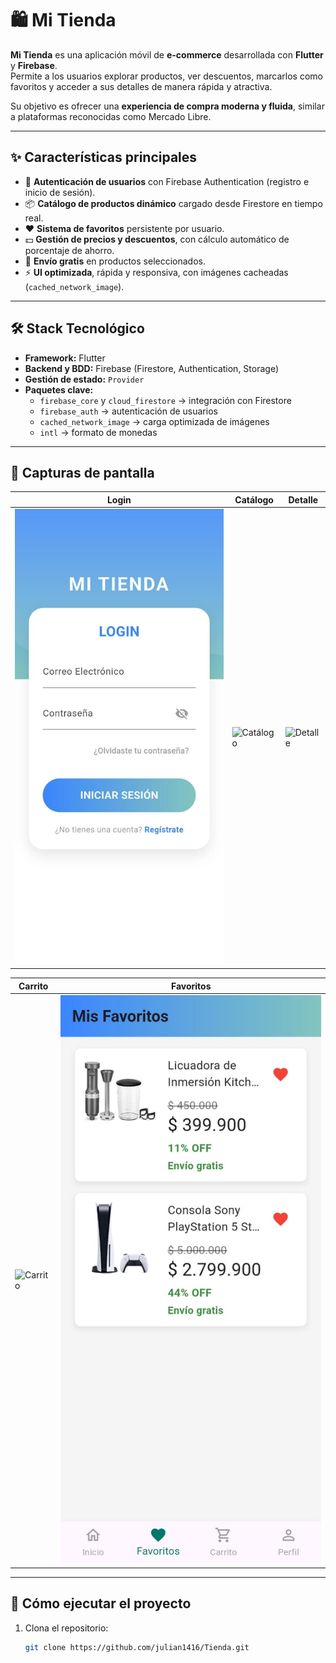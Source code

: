 # 🛍️ Mi Tienda

**Mi Tienda** es una aplicación móvil de **e-commerce** desarrollada con **Flutter** y **Firebase**.  
Permite a los usuarios explorar productos, ver descuentos, marcarlos como favoritos y acceder a sus detalles de manera rápida y atractiva.  

Su objetivo es ofrecer una **experiencia de compra moderna y fluida**, similar a plataformas reconocidas como Mercado Libre.

---

## ✨ Características principales

- 🔐 **Autenticación de usuarios** con Firebase Authentication (registro e inicio de sesión).
- 📦 **Catálogo de productos dinámico** cargado desde Firestore en tiempo real.
- ❤️ **Sistema de favoritos** persistente por usuario.
- 💵 **Gestión de precios y descuentos**, con cálculo automático de porcentaje de ahorro.
- 🚚 **Envío gratis** en productos seleccionados.
- ⚡ **UI optimizada**, rápida y responsiva, con imágenes cacheadas (`cached_network_image`).

---

## 🛠️ Stack Tecnológico

- **Framework:** Flutter  
- **Backend y BDD:** Firebase (Firestore, Authentication, Storage)  
- **Gestión de estado:** `Provider`  
- **Paquetes clave:**  
  - `firebase_core` y `cloud_firestore` → integración con Firestore  
  - `firebase_auth` → autenticación de usuarios  
  - `cached_network_image` → carga optimizada de imágenes  
  - `intl` → formato de monedas  

---

## 📸 Capturas de pantalla

| Login | Catálogo | Detalle |
|-------|----------|---------|
| ![Login](screens/login.jpg) | ![Catálogo](screens/catalog.jpg) | ![Detalle](screens/detail.jpg) |

| Carrito | Favoritos |
|---------|-----------|
| ![Carrito](screens/cart.jpg) | ![Favoritos](screens/favorites.jpg) |

---

## 🚀 Cómo ejecutar el proyecto

1. Clona el repositorio:
   ```bash
   git clone https://github.com/julian1416/Tienda.git
